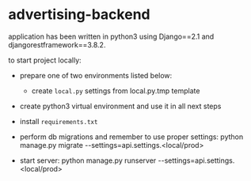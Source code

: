 # advertising-backend

application has been written in python3 using Django==2.1 and djangorestframework==3.8.2.

to start project locally:
- prepare one of two environments listed below:
  - create `local.py` settings from local.py.tmp template

- create python3 virtual environment and use it in all next steps
- install `requirements.txt`
- perform db migrations and remember to use proper settings:  python manage.py migrate  --settings=api.settings.<local/prod>
- start server: python manage.py runserver  --settings=api.settings.<local/prod>